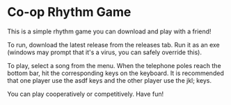 # Co-op Rhythm Game

This is a simple rhythm game you can download and play with a friend!

To run, download the latest release from the releases tab. Run it as an exe (windows may prompt that it's a virus, you can safely override this).

To play, select a song from the menu. When the telephone poles reach the bottom bar, hit the corresponding keys on the keyboard. It is recommended that one player use the asdf keys and the other player use the jkl; keys.

You can play cooperatively or competitively. Have fun!
